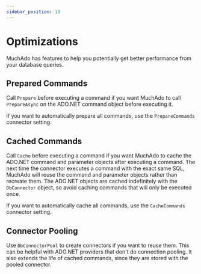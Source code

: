 ```yaml
---
sidebar_position: 10
---
```


# Optimizations

MuchAdo has features to help you potentially get better performance from your database queries.

## Prepared Commands

Call `Prepare` before executing a command if you want MuchAdo to call `PrepareAsync` on the ADO.NET command object before executing it.

If you want to automatically prepare all commands, use the `PrepareCommands` connector setting.

## Cached Commands

Call `Cache` before executing a command if you want MuchAdo to cache the ADO.NET command and parameter objects after executing a command. The next time the connector executes a command with the exact same SQL, MuchAdo will reuse the command and parameter objects rather than recreate them. The ADO.NET objects are cached indefinitely with the `DbConnector` object, so avoid caching commands that will only be executed once.

If you want to automatically cache all commands, use the `CacheCommands` connector setting.

## Connector Pooling

Use `DbConnectorPool` to create connectors if you want to reuse them. This can be helpful with ADO.NET providers that don't do connection pooling. It also extends the life of cached commands, since they are stored with the pooled connector.
